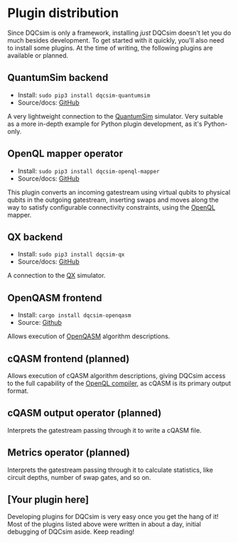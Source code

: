# Plugin distribution

Since DQCsim is only a framework, installing *just* DQCsim doesn't let you do
much besides development. To get started with it quickly, you'll also need to
install some plugins. At the time of writing, the following plugins are
available or planned.

## QuantumSim backend

 - Install: `sudo pip3 install dqcsim-quantumsim`
 - Source/docs: [GitHub](https://github.com/QE-Lab/dqcsim-quantumsim)

A very lightweight connection to the
[QuantumSim](https://gitlab.com/quantumsim/quantumsim) simulator. Very suitable
as a more in-depth example for Python plugin development, as it's Python-only.

## OpenQL mapper operator

 - Install: `sudo pip3 install dqcsim-openql-mapper`
 - Source/docs: [GitHub](https://github.com/QE-Lab/dqcsim-openql-mapper)

This plugin converts an incoming gatestream using virtual qubits to physical
qubits in the outgoing gatestream, inserting swaps and moves along the way to
satisfy configurable connectivity constraints, using the
[OpenQL](https://github.com/QE-Lab/OpenQL) mapper.

## QX backend

 - Install: `sudo pip3 install dqcsim-qx`
 - Source/docs: [GitHub](https://github.com/QE-Lab/dqcsim-qx)

A connection to the [QX](https://github.com/QE-Lab/qx-simulator/) simulator.

## OpenQASM frontend

 - Install: `cargo install dqcsim-openqasm`
 - Source: [Github](https://github.com/mbrobbel/dqcsim-openqasm)

Allows execution of [OpenQASM](https://github.com/Qiskit/openqasm) algorithm
descriptions.

## cQASM frontend (planned)

Allows execution of cQASM algorithm descriptions, giving DQCsim access to the
full capability of the [OpenQL compiler](https://github.com/QE-Lab/OpenQL), as
cQASM is its primary output format.

## cQASM output operator (planned)

Interprets the gatestream passing through it to write a cQASM file.

## Metrics operator (planned)

Interprets the gatestream passing through it to calculate statistics, like
circuit depths, number of swap gates, and so on.

## [Your plugin here]

Developing plugins for DQCsim is very easy once you get the hang of it! Most of
the plugins listed above were written in about a day, initial debugging of
DQCsim aside. Keep reading!
